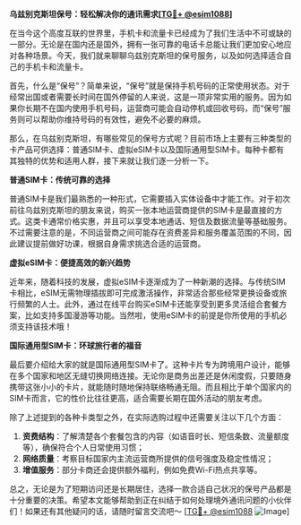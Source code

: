 **乌兹别克斯坦保号：轻松解决你的通讯需求[[TG💪+ @esim1088](https://t.me/s/esim1088)]**

在当今这个高度互联的世界里，手机卡和流量卡已经成为了我们生活中不可或缺的一部分。无论是在国内还是国外，拥有一张可靠的电话卡总能让我们更加安心地应对各种场景。今天，我们就来聊聊乌兹别克斯坦的保号服务，以及如何选择适合自己的手机卡和流量卡。

首先，什么是“保号”？简单来说，“保号”就是保持手机号码的正常使用状态。对于经常出国或者需要长时间在国外停留的人来说，这是一项非常实用的服务。因为如果你长期不在国内使用手机号码，运营商可能会自动停机或回收号码，而“保号”服务则可以帮助你维持号码的有效性，避免不必要的麻烦。

那么，在乌兹别克斯坦，有哪些常见的保号方式呢？目前市场上主要有三种类型的卡产品可供选择：普通SIM卡、虚拟eSIM卡以及国际通用型SIM卡。每种卡都有其独特的优势和适用人群，接下来就让我们逐一分析一下。

**普通SIM卡：传统可靠的选择**

普通SIM卡是我们最熟悉的一种形式，它需要插入实体设备中才能工作。对于初次前往乌兹别克斯坦的朋友来说，购买一张本地运营商提供的SIM卡是最直接的方式。这类卡通常价格实惠，并且可以享受本地通话、短信及数据流量等基础服务。不过需要注意的是，不同运营商之间可能存在资费差异和服务覆盖范围的不同，因此建议提前做好功课，根据自身需求挑选合适的运营商。

**虚拟eSIM卡：便捷高效的新兴趋势**

近年来，随着科技的发展，虚拟eSIM卡逐渐成为了一种新潮的选择。与传统SIM卡相比，eSIM无需物理插拔即可完成激活操作，非常适合那些经常更换设备或旅行频繁的人士。此外，通过在线平台购买eSIM卡还能享受到更多灵活组合套餐方案，比如支持多国漫游等功能。当然啦，使用eSIM卡的前提是你所使用的手机必须支持该技术哦！

**国际通用型SIM卡：环球旅行者的福音**

最后要介绍给大家的就是国际通用型SIM卡了。这种卡片专为跨境用户设计，能够在多个国家和地区无缝切换网络连接。无论你是商务出差还是休闲度假，只要随身携带这张小小的卡片，就能随时随地保持联络畅通无阻。而且相比于单个国家内的SIM卡而言，它的性价比往往更高，适合需要长期在国外活动的朋友考虑。

除了上述提到的各种卡类型之外，在实际选购过程中还需要关注以下几个方面：

1. **资费结构**：了解清楚各个套餐包含的内容（如语音时长、短信条数、流量额度等），确保符合个人日常使用习惯；
2. **网络质量**：考察目标国家内主流运营商所提供的信号强度及稳定性情况；
3. **增值服务**：部分卡商还会提供额外福利，例如免费Wi-Fi热点共享等。

总之，无论是为了短期访问还是长期居住，选择一款合适自己状况的保号产品都是十分重要的决策。希望本文能够帮助到正在纠结于如何处理境外通讯问题的小伙伴们！如果还有其他疑问的话，请随时留言交流吧～ [[TG💪+ @esim1088](https://t.me/s/esim1088) ![Image](https://i.postimg.cc/4NQfJmqS/Snipaste-2025-05-13-00-14-12.png)]